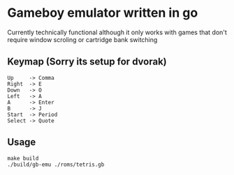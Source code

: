 # Gameboy emulator written in go

Currently technically functional although it only works with games that don't require window scroling or cartridge bank switching

## Keymap (Sorry its setup for dvorak)
```
Up     -> Comma  
Right  -> E  
Down   -> O  
Left   -> A  
A      -> Enter  
B      -> J  
Start  -> Period  
Select -> Quote  
```

## Usage
```
make build
./build/gb-emu ./roms/tetris.gb
```
